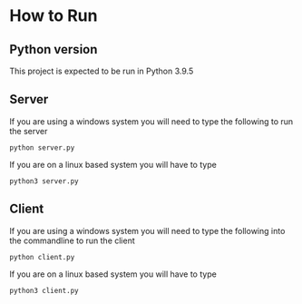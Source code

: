# How to Run

## Python version

This project is expected to be run in Python 3.9.5

## Server

If you are using a windows system you will need to type the following to run the server

```
python server.py
```

If you are on a linux based system you will have to type

```
python3 server.py
```

## Client

If you are using a windows system you will need to type the following into the commandline to run the client

```
python client.py
```

If you are on a linux based system you will have to type

```
python3 client.py
```
